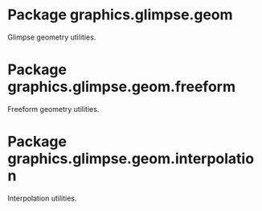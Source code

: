 # Package graphics.glimpse.geom

Glimpse geometry utilities.

# Package graphics.glimpse.geom.freeform

Freeform geometry utilities.

# Package graphics.glimpse.geom.interpolation

Interpolation utilities.
